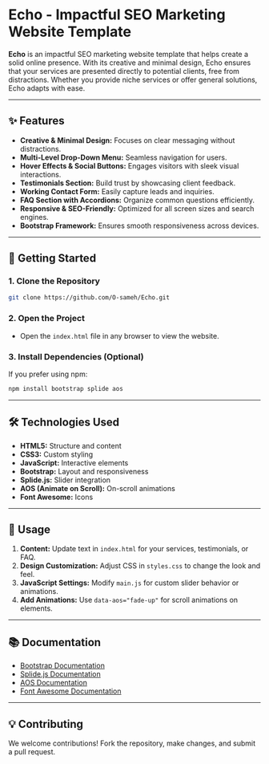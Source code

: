# Echo - Impactful SEO Marketing Website Template  

**Echo** is an impactful SEO marketing website template that helps create a solid online presence. With its creative and minimal design, Echo ensures that your services are presented directly to potential clients, free from distractions. Whether you provide niche services or offer general solutions, Echo adapts with ease.  

---

## ✨ Features  
- **Creative & Minimal Design:** Focuses on clear messaging without distractions.  
- **Multi-Level Drop-Down Menu:** Seamless navigation for users.  
- **Hover Effects & Social Buttons:** Engages visitors with sleek visual interactions.  
- **Testimonials Section:** Build trust by showcasing client feedback.  
- **Working Contact Form:** Easily capture leads and inquiries.  
- **FAQ Section with Accordions:** Organize common questions efficiently.  
- **Responsive & SEO-Friendly:** Optimized for all screen sizes and search engines.  
- **Bootstrap Framework:** Ensures smooth responsiveness across devices.
  
---

## 🚀 Getting Started  

### 1. Clone the Repository  
```bash
git clone https://github.com/O-sameh/Echo.git
```

### 2. Open the Project  
- Open the `index.html` file in any browser to view the website.  

### 3. Install Dependencies (Optional)  
If you prefer using npm:  
```bash
npm install bootstrap splide aos
```

---

## 🛠 Technologies Used  
- **HTML5:** Structure and content  
- **CSS3:** Custom styling  
- **JavaScript:** Interactive elements  
- **Bootstrap:** Layout and responsiveness  
- **Splide.js:** Slider integration  
- **AOS (Animate on Scroll):** On-scroll animations  
- **Font Awesome:** Icons  

---

## 🎯 Usage  
1. **Content:** Update text in `index.html` for your services, testimonials, or FAQ.  
2. **Design Customization:** Adjust CSS in `styles.css` to change the look and feel.  
3. **JavaScript Settings:** Modify `main.js` for custom slider behavior or animations.  
4. **Add Animations:** Use `data-aos="fade-up"` for scroll animations on elements.  

---

## 📚 Documentation  
- [Bootstrap Documentation](https://getbootstrap.com/docs/)  
- [Splide.js Documentation](https://splidejs.com/)  
- [AOS Documentation](https://michalsnik.github.io/aos/)  
- [Font Awesome Documentation](https://fontawesome.com/docs)  

---

## 💡 Contributing  
We welcome contributions! Fork the repository, make changes, and submit a pull request.
